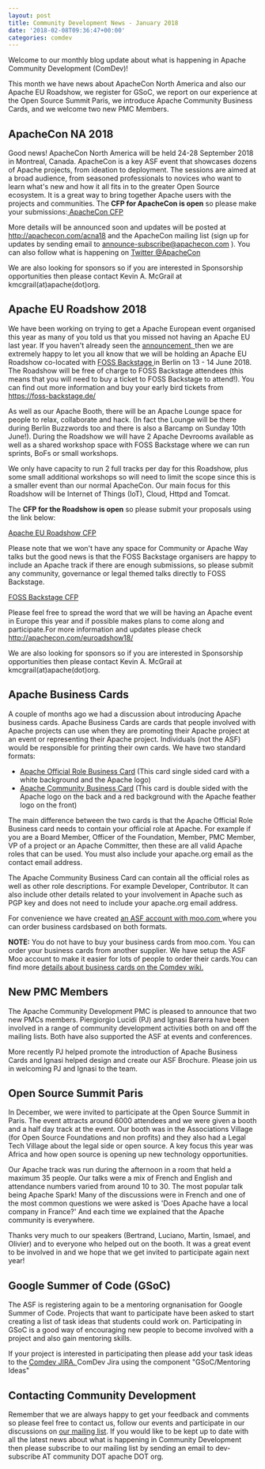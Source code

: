 ```yaml
---
layout: post
title: Community Development News - January 2018
date: '2018-02-08T09:36:47+00:00'
categories: comdev
---
```

Welcome to our monthly blog update about what is happening in Apache Community Development (ComDev)!  

This month we have news about ApacheCon North America and also our Apache EU Roadshow, we register for GSoC, we report on our experience at the Open Source Summit Paris, we introduce Apache Community Business Cards, and we welcome two new PMC Members.
<h2>ApacheCon NA 2018</h2>Good news! ApacheCon North America will be held 24-28 September 2018 in Montreal, Canada. ApacheCon is a key ASF event that showcases dozens of Apache projects, from ideation to deployment. The sessions are aimed at a broad audience, from seasoned professionals to novices who want to learn what's new and how it all fits in to the greater Open Source ecosystem. It is a great way to bring together Apache users with the projects and communities.
The <strong>CFP for ApacheCon is open</strong> so please make your submissions:<a href="http://apachecon.com/euroadshow18/" target="external"> </a>
<a href="http://apachecon.com/acna18" target="external"> ApacheCon CFP</a> 

More details will be announced soon and updates will be posted at  <a href="http://apachecon.com/acna18" target="external">  http://apachecon.com/acna18 </a> and the ApacheCon mailing list (sign up for updates by sending email to <announce-subscribe@apachecon.com> ). You can also follow what is happening on <a href="https://twitter.com/ApacheCon" target="external">  Twitter @ApacheCon </a> 

We are also looking for sponsors so if you are interested in Sponsorship opportunities then please contact Kevin A. McGrail at kmcgrail(at)apache(dot)org.
<h2>Apache EU Roadshow 2018</h2>We have been working on trying to get a Apache European event organised this year as many of you told us that you missed not having an Apache EU last year. If you haven't already seen the <a href="https://s.apache.org/9Ork" target="external"> announcement, </a> then we are extremely happy to let you all know that we will be holding an Apache EU Roadshow co-located with <a href="https://foss-backstage.de" target="external"> FOSS Backstage </a> in Berlin on 13  - 14 June 2018. The Roadshow will be free of charge to FOSS Backstage attendees (this means that you will need to buy a ticket to FOSS Backstage to attend!). You can find out more information and buy your early bird tickets from <a href="https://foss-backstage.de" target="external"> https://foss-backstage.de/ </a>

As well as our Apache Booth, there will be an Apache Lounge space for people to relax, collaborate and hack. (In fact the Lounge will be there during Berlin Buzzwords too and there is also a Barcamp on Sunday 10th June!). During the Roadshow we will have 2 Apache Devrooms available as well as a shared workshop space with FOSS Backstage where we can run sprints, BoFs or small workshops.

We only have capacity to run 2 full tracks per day for this Roadshow, plus some small additional workshops so will need to limit the scope since this is a smaller event than our normal ApacheCon. Our main focus for this Roadshow will be Internet of Things (IoT), Cloud, Httpd and Tomcat.

The <strong>CFP for the Roadshow is open</strong> so please submit your proposals using the link below:

<a href="http://apachecon.com/euroadshow18/" target="external"> Apache EU Roadshow CFP </a>

Please note that we won't have any space for Community or Apache Way talks but the good news is that the FOSS Backstage organisers are happy to include an Apache track if there are enough submissions, so please submit any community, governance or legal themed talks directly to FOSS Backstage.

<a href="https://foss-backstage.de/call-papers" target="external"> FOSS Backstage CFP </a>

Please feel free to spread the word that we will be having an Apache event in Europe this year and if possible makes plans to come along and participate.For more information and updates please check <a href="http://apachecon.com/euroadshow18/" target="external"> http://apachecon.com/euroadshow18/</a>

We are also looking for sponsors so if you are interested in Sponsorship opportunities then please contact Kevin A. McGrail at kmcgrail(at)apache(dot)org.
 <h2>Apache Business Cards</h2>A couple of months ago we had a discussion about introducing Apache business cards. Apache Business Cards are cards that people involved with Apache projects can use when they are promoting their Apache project at an event or representing their Apache project. Individuals (not the ASF) would be responsible for printing their own cards. We have two standard formats:<ul><li><a href="https://s.apache.org/12nG" target="external">  Apache Official Role Business Card</a>  (This card single sided card with a white background and the Apache logo)</li><li><a href="https://s.apache.org/wAsM" target="external"> Apache Community Business Card</a> (This card is double sided with the Apache logo on the back and a red background with the Apache feather logo on the front)</li></ul>The main difference between the two cards is that the Apache Official Role Business card needs to contain your official role at Apache. For example if you are a Board Member, Officer of the Foundation, Member, PMC Member,  VP of a project or an Apache Committer, then these are all valid Apache roles that can be used. You must also include your apache.org email as the contact email address.

The Apache Community Business Card can contain all the official roles as well as other role descriptions. For example Developer, Contributor. It can also include other details related to your involvement in Apache such as PGP key and does not need to include your apache.org email address.

For convenience we have created <a href="https://s.apache.org/2vDD" target="external"> an ASF account with moo.com </a> where you can order business cardsbased on both formats.

<strong>NOTE:</strong> You do not have to buy your business cards from moo.com. You can order your business cards from another supplier. We have setup the ASF Moo account to make it easier for lots of people to order their cards.You can find more <a href="https://cwiki.apache.org/confluence/display/COMDEV/Apache+Business+Cards" target="external">details about business cards on the Comdev wiki. </a>
<h2>New PMC Members</h2>The Apache Community Development PMC is pleased to announce that two new PMCs members. Piergiorgio Lucidi (PJ) and Ignasi Barerra have been involved in a range of community development activities both on and off the mailing lists. Both have also supported the ASF at events and conferences. 

More recently PJ helped promote the introduction of Apache Business Cards and Ignasi helped design and create our ASF Brochure. Please join us in welcoming PJ and Ignasi to the team. 
<h2>Open Source Summit Paris</h2>In December, we were invited to participate at the Open Source Summit in Paris. The event attracts around 6000 attendees and we were given a booth and a half day track at the event. Our booth was in the Associations Village (for Open Source Foundations and non profits) and they also had a Legal Tech Village about the legal side or open source. A key focus this year was Africa and how open source is opening up new technology opportunities. 

Our Apache track was run during the afternoon in a room that held a maximum 35 people. Our talks were a mix of French and English and attendance numbers varied from around 10 to 30. The most popular talk being Apache Spark! Many of the discussions were in French and one of the most common questions we were asked is 'Does Apache have a local company in France?'  And each time we explained that the Apache community is everywhere.

Thanks very much to our speakers (Bertrand, Luciano, Martin, Ismael, and Olivier) and to everyone who helped out on the booth. It was a great event to be involved in and we hope that we get invited to participate again next year!

<h2>Google Summer of Code (GSoC)</h2>
The ASF is registering again to be a mentoring orgnanisation for Google Summer of Code. Projects that want to participate have been asked to start creating a list of task ideas that students could work on. Participating in GSoC is a good way of encouraging new people to become involved with a project and also gain mentoring skills.

If your project is interested in participating then please add your task ideas to the <a href="https://issues.apache.org/jira/projects/COMDEV/issues/COMDEV-266?filter=allopenissues" target="external"> Comdev JIRA. </a>ComDev Jira using the component "GSoC/Mentoring Ideas"

<h2>Contacting Community Development</h2>Remember that we are always happy to get your feedback and comments so please feel free to contact us, follow our events and participate in our discussions on <a href="https://s.apache.org/qdrd">our mailing list</a>. If you would like to be kept up to date with all the latest news about what is happening in Community Development then please subscribe to our mailing list by sending an email to dev-subscribe AT community DOT apache DOT org.
